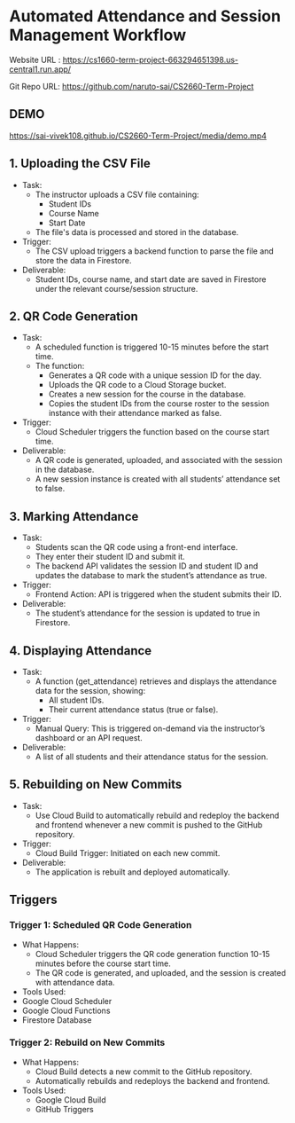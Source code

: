 ﻿# Automated Attendance and Session Management Workflow

Website URL : [https://cs1660-term-project-663294651398.us-central1.run.app/ ](https://cs1660-term-project-663294651398.us-central1.run.app/)

Git Repo URL: <https://github.com/naruto-sai/CS2660-Term-Project>

## DEMO
https://sai-vivek108.github.io/CS2660-Term-Project/media/demo.mp4

## 1. Uploading the CSV File
  - Task:
    - The instructor uploads a CSV file containing:
      - Student IDs
      - Course Name
      - Start Date
    - The file's data is processed and stored in the database.
  - Trigger:
    - The CSV upload triggers a backend function to parse the file and store the data in Firestore.
  - Deliverable:
    - Student IDs, course name, and start date are saved in Firestore under the relevant course/session structure.
## 2. QR Code Generation
  - Task:
    - A scheduled function is triggered 10-15 minutes before the start time.
    - The function:
      - Generates a QR code with a unique session ID for the day.
      - Uploads the QR code to a Cloud Storage bucket.
      - Creates a new session for the course in the database.
      - Copies the student IDs from the course roster to the session instance with their attendance marked as false.
  - Trigger:
    - Cloud Scheduler triggers the function based on the course start time.
  - Deliverable:
    - A QR code is generated, uploaded, and associated with the session in the database.
    - A new session instance is created with all students’ attendance set to false.
## 3. Marking Attendance
  - Task:
    - Students scan the QR code using a front-end interface.
    - They enter their student ID and submit it.
    - The backend API validates the session ID and student ID and updates the database to mark the student’s attendance as true.
  - Trigger:
    - Frontend Action: API is triggered when the student submits their ID.
  - Deliverable:
    - The student’s attendance for the session is updated to true in Firestore.
## 4. Displaying Attendance
  - Task:
    - A function (get\_attendance) retrieves and displays the attendance data for the session, showing:
        - All student IDs.
        - Their current attendance status (true or false).
  - Trigger:
    - Manual Query: This is triggered on-demand via the instructor’s dashboard or an API request.
  - Deliverable:
    - A list of all students and their attendance status for the session.
## 5. Rebuilding on New Commits
  - Task:
    - Use Cloud Build to automatically rebuild and redeploy the backend and frontend whenever a new commit is pushed to the GitHub repository.
  - Trigger:
    - Cloud Build Trigger: Initiated on each new commit.
  - Deliverable:
    - The application is rebuilt and deployed automatically.

## Triggers

### Trigger 1: Scheduled QR Code Generation

  - What Happens:
    - Cloud Scheduler triggers the QR code generation function 10-15 minutes before the course start time.
    - The QR code is generated, and uploaded, and the session is created with attendance data.
  - Tools Used:
  - Google Cloud Scheduler
  - Google Cloud Functions
  - Firestore Database

### Trigger 2: Rebuild on New Commits

  - What Happens:
    - Cloud Build detects a new commit to the GitHub repository.
    - Automatically rebuilds and redeploys the backend and frontend.
  - Tools Used:
    - Google Cloud Build
    - GitHub Triggers
